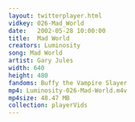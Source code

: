 ```yaml
---
layout: twitterplayer.html
vidkey: 026-Mad_World
date:   2002-05-28 10:00:00
title:  Mad World
creators: Luminosity
song: Mad World
artist: Gary Jules
width: 640
height: 480
fandoms: Buffy the Vampire Slayer
mp4: Luminosity-026-Mad-World.m4v
mp4size: 48.47 MB
collection: playerVids
---
```


  <div>
  
  </div>
  